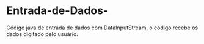 # Entrada-de-Dados-
Código java de entrada de dados com DataInputStream, o codigo recebe os dados digitado pelo usuário.
